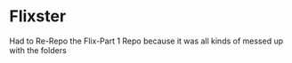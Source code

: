 # Flixster
Had to Re-Repo the Flix-Part 1 Repo because it was all kinds of messed up with the folders
